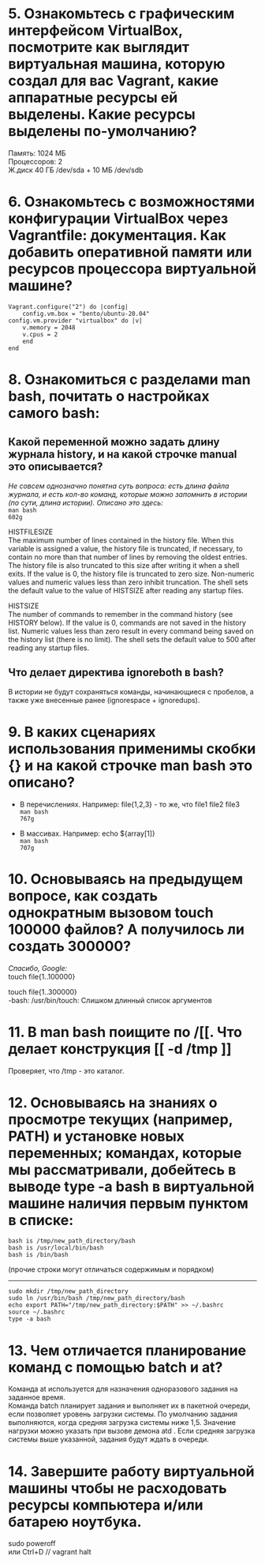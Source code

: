 # 5. Ознакомьтесь с графическим интерфейсом VirtualBox, посмотрите как выглядит виртуальная машина, которую создал для вас Vagrant, какие аппаратные ресурсы ей выделены. Какие ресурсы выделены по-умолчанию?
Память: 1024 МБ  
Процессоров: 2  
Ж.диск 40 ГБ /dev/sda + 10 МБ /dev/sdb

# 6. Ознакомьтесь с возможностями конфигурации VirtualBox через Vagrantfile: документация. Как добавить оперативной памяти или ресурсов процессора виртуальной машине?

	Vagrant.configure("2") do |config|  
 		config.vm.box = "bento/ubuntu-20.04"	  
	config.vm.provider "virtualbox" do |v|  
		v.memory = 2048	  
		v.cpus = 2  	
		end
	end

# 8. Ознакомиться с разделами man bash, почитать о настройках самого bash:

## Какой переменной можно задать длину журнала history, и на какой строчке manual это описывается?
*Не совсем однозначно понятна суть вопроса: есть длина файла журнала, и есть кол-во команд, которые можно запомнить в истории (по сути, длина истории).
Описано это здесь:*  
`man bash`  
`602g`

HISTFILESIZE  
              The maximum number of lines contained in the history file.  When this variable is assigned a value, the history file is truncated, if necessary, to contain no more than that number of lines by removing the oldest entries.  The history file is also truncated to this size after writing it when a shell exits.  If the value is 0, the history file is truncated to zero size.  Non-numeric values and numeric values less than  zero  inhibit truncation.  The shell sets the default value to the value of HISTSIZE after reading any startup files.  
     
HISTSIZE   
              The number of commands to remember in the command history (see HISTORY below).  If the value is 0, commands are not saved in the history list.  Numeric values less than zero result in every command being saved on the history list (there is no limit).  The shell sets the default value to 500 after reading any startup files.


## Что делает директива ignoreboth в bash?
В истории не будут сохраняться команды, начинающиеся с пробелов, а также уже внесенные ранее (ignorespace + ignoredups).  

# 9. В каких сценариях использования применимы скобки {} и на какой строчке man bash это описано?
* В перечислениях. Например: file{1,2,3}  - то же, что file1 file2 file3  
`man bash`  
`767g`  

* В массивах. Например: echo ${array[1]}  
`man bash`  
`707g`  

# 10. Основываясь на предыдущем вопросе, как создать однократным вызовом touch 100000 файлов? А получилось ли создать 300000?
*Спасибо, Google:*  
touch file{1..100000} 

touch file{1..300000}  
-bash: /usr/bin/touch: Слишком длинный список аргументов


# 11. В man bash поищите по /\[\[. Что делает конструкция [[ -d /tmp ]]
Проверяет, что /tmp - это каталог.

# 12. Основываясь на знаниях о просмотре текущих (например, PATH) и установке новых переменных; командах, которые мы рассматривали, добейтесь в выводе type -a bash в виртуальной машине наличия первым пунктом в списке:

	bash is /tmp/new_path_directory/bash
	bash is /usr/local/bin/bash
	bash is /bin/bash
(прочие строки могут отличаться содержимым и порядком)

-----
	sudo mkdir /tmp/new_path_directory
	sudo ln /usr/bin/bash /tmp/new_path_directory/bash
	echo export PATH="/tmp/new_path_directory:$PATH" >> ~/.bashrc
	source ~/.bashrc
	type -a bash

# 13. Чем отличается планирование команд с помощью batch и at?
Команда at используется для назначения одноразового задания на заданное время.  
Команда batch планирует задания и выполняет их в пакетной очереди, если позволяет уровень загрузки системы. По умолчанию задания выполняются, когда средняя загрузка системы ниже 1,5. Значение нагрузки можно указать при вызове демона atd . Если средняя загрузка системы выше указанной, задания будут ждать в очереди.

# 14. Завершите работу виртуальной машины чтобы не расходовать ресурсы компьютера и/или батарею ноутбука.
sudo poweroff  
или Ctrl+D // vagrant halt



